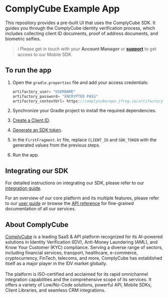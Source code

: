 # ComplyCube Example App

This repository provides a pre-built UI that uses the ComplyCube SDK. It guides you through the ComplyCube identity verification process, which includes collecting client ID documents, proof of address documents, and biometric selfies.

> :information_source: Please get in touch with your **Account Manager** or **[support](https://support.complycube.com/hc/en-gb/requests/new)** to get access to our Mobile SDK.

## To run the app

1. Open the `gradle.properties` file and add your access credentials:

   ```gradle
   artifactory_user= "USERNAME"
   artifactory_password= "ENCRYPTED PASS"
   artifactory_contextUrl= https://complycuberepo.jfrog.io/artifactory
   ```

2. Synchronize your Gradle project to install the required dependencies.
3. [Create a Client ID](https://docs.complycube.com/documentation/guides/mobile-sdk-guide/mobile-sdk-integration-guide#id-2.-create-a-client).
4. [Generate an SDK token](https://docs.complycube.com/documentation/guides/mobile-sdk-guide/mobile-sdk-integration-guide#id-3.-generate-an-sdk-token).
5. In the `FirstFragment.kt` file, replace `CLIENT_ID` and `SDK_TOKEN` with the generated values from the previous steps.
6. Run the app.

## Integrating our SDK

For detailed instructions on integrating our SDK, please refer to our [integration guide](https://docs.complycube.com/documentation/guides/mobile-sdk-guide/mobile-sdk-integration-guide).

For an overview of our core platform and its multiple features, please refer to our [user guide](https://docs.complycube.com) or browse the [API reference](https://docs.complycube.com/api-reference) for fine-grained documentation of all our services.

## About ComplyCube

[ComplyCube](https://www.complycube.com/en) is a leading SaaS & API platform recognized for its AI-powered solutions in Identity Verification (IDV), Anti-Money Laundering (AML), and Know Your Customer (KYC) compliance. Serving a diverse range of sectors, including financial services, transport, healthcare, e-commerce, cryptocurrency, FinTech, telecoms, and more, ComplyCube has established itself as a major player in the IDV market globally.
<br>
<br>
The platform is ISO-certified and acclaimed for its rapid omnichannel integration capabilities and the comprehensive scope of its services. It offers a variety of Low/No-Code solutions, powerful API, Mobile SDKs, Client Libraries, and seamless CRM integrations.
